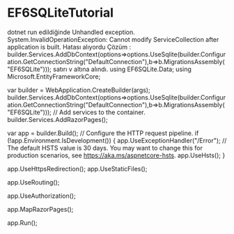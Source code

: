 # EF6SQLiteTutorial

dotnet run edildiğinde Unhandled exception. System.InvalidOperationException: Cannot modify ServiceCollection after application is built. Hatası alıyordu
Çözüm :
builder.Services.AddDbContext<DataContext>(options=>options.UseSqlite(builder.Configuration.GetConnectionString("DefaultConnection"),b=>b.MigrationsAssembly("EF6SQLite")));
satırı v altına alındı.
using EF6SQLite.Data;
using Microsoft.EntityFrameworkCore;

var builder = WebApplication.CreateBuilder(args);
builder.Services.AddDbContext<DataContext>(options=>options.UseSqlite(builder.Configuration.GetConnectionString("DefaultConnection"),b=>b.MigrationsAssembly("EF6SQLite")));
// Add services to the container.
builder.Services.AddRazorPages();

var app = builder.Build();
// Configure the HTTP request pipeline.
if (!app.Environment.IsDevelopment())
{
    app.UseExceptionHandler("/Error");
    // The default HSTS value is 30 days. You may want to change this for production scenarios, see https://aka.ms/aspnetcore-hsts.
    app.UseHsts();
}

app.UseHttpsRedirection();
app.UseStaticFiles();

app.UseRouting();

app.UseAuthorization();

app.MapRazorPages();

app.Run();

